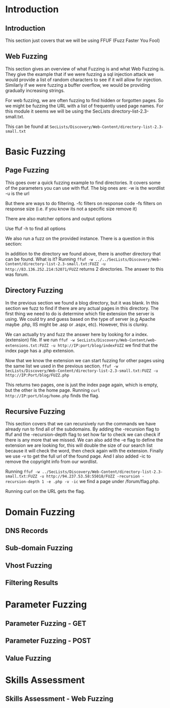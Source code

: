 # Introduction

## Introduction

This section just covers that we will be using FFUF (Fuzz Faster You Fool)

## Web Fuzzing

This section gives an overview of what Fuzzing is and what Web Fuzzing is. They give the example that if we were fuzzing a sql injection attack we would provide a list of random characters to see if it will allow for injection. Similarly if we were fuzzing a buffer overflow, we would be providing gradually increasing strings. 

For web fuzzing, we are often fuzzing to find hidden or forgotten pages. So we might be fuzzing the URL with a list of frequently used page names. For this module it seems we will be using the SecLists directory-list-2.3-small.txt.

This can be found at `SecLists/Discovery/Web-Content/directory-list-2.3-small.txt`

# Basic Fuzzing

## Page Fuzzing

This goes over a quick fuzzing example to find directories. It covers some of the parameters you can use with ffuf. The big ones are:
-w is the wordlist
-u is the url 

But there are ways to do filtering. 
-fc filters on response code
-fs filters on response size (i.e. if you know its not a specific size remove it)

There are also matcher options and output options

Use ffuf -h to find all options

We also run a fuzz on the provided instance. There is a question in this section:

In addition to the directory we found above, there is another directory that can be found. What is it? 
Running `ffuf -w ../../SecLists/Discovery/Web-Content/directory-list-2.3-small.txt:FUZZ -u http://83.136.252.214:52071/FUZZ` returns 2 directories. The answer to this was forum.

## Directory Fuzzing

In the previous section we found a blog directory, but it was blank. In this section we fuzz to find if there are any actual pages in this directory. The first thing we need to do is determine which file extension the server is using. We could try and guess based on the type of server (e.g Apache maybe .php, IIS might be .asp or .aspx, etc). However, this is clunky. 

We can actually try and fuzz the answer here by looking for a index.(extension) file. If we run `ffuf -w SecLists/Discovery/Web-Content/web-extensions.txt:FUZZ -u http://IP:port/blog/indexFUZZ` we find that the index page has a .php extension.

Now that we know the extension we can start fuzzing for other pages using the same list we used in the previous section.
`ffuf -w SecLists/Discovery/Web-Content/directory-list-2.3-small.txt:FUZZ -u http://IP:Port/blog/FUZZ.php`

This returns two pages, one is just the index page again, which is empty, but the other is the home page.
Running `curl http://IP:port/blog/home.php` finds the flag.

## Recursive Fuzzing

This section covers that we can recursively run the commands we have already run to find all of the subdomains. By adding the -recursion flag to ffuf and the -recursion-depth flag to set how far to check we can check if there is any more that we missed. We can also add the -e flag to define the extension we are looking for, this will double the size of our search list because it will check the word, then check again with the extension. Finally we use -v to get the full url of the found page. And I also added -ic to remove the copyright info from our wordlist.

Running `ffuf -w ../SecLists/Discovery/Web-Content/directory-list-2.3-small.txt:FUZZ -u http://94.237.53.58:55018/FUZZ -recursion -recursion-depth 1 -e .php -v -ic` we find a page under /forum/flag.php.

Running curl on the URL gets the flag.

# Domain Fuzzing

## DNS Records

## Sub-domain Fuzzing

## Vhost Fuzzing

## Filtering Results

# Parameter Fuzzing

## Parameter Fuzzing - GET

## Parameter Fuzzing - POST

## Value Fuzzing

# Skills Assessment

## Skills Assessment - Web Fuzzing
